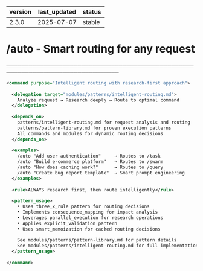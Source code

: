 | version | last_updated | status |
|---------|--------------|--------|
| 2.3.0   | 2025-07-07   | stable |

# /auto - Smart routing for any request

────────────────────────────────────────────────────────────────────────────────

```xml
<command purpose="Intelligent routing with research-first approach">
  
  <delegation target="modules/patterns/intelligent-routing.md">
    Analyze request → Research deeply → Route to optimal command
  </delegation>
  
  <depends_on>
    patterns/intelligent-routing.md for request analysis and routing
    patterns/pattern-library.md for proven execution patterns
    All commands and modules for dynamic routing decisions
  </depends_on>
  
  <examples>
    /auto "Add user authentication"     → Routes to /task
    /auto "Build e-commerce platform"   → Routes to /swarm
    /auto "How does caching work?"      → Routes to /query
    /auto "Create bug report template"  → Smart prompt engineering
  </examples>
  
  <rule>ALWAYS research first, then route intelligently</rule>
  
  <pattern_usage>
    • Uses three_x_rule pattern for routing decisions
    • Implements consequence_mapping for impact analysis
    • Leverages parallel_execution for research operations
    • Applies explicit_validation pattern
    • Uses smart_memoization for cached routing decisions
    
    See modules/patterns/pattern-library.md for pattern details
    See modules/patterns/intelligent-routing.md for full implementation
  </pattern_usage>
  
</command>
```